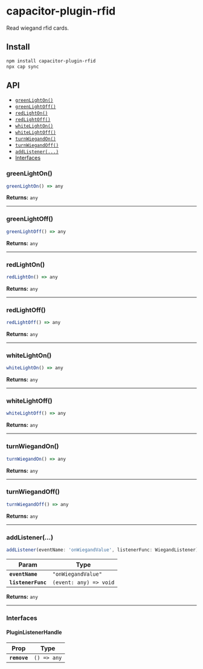 # capacitor-plugin-rfid

Read wiegand rfid cards.

## Install

```bash
npm install capacitor-plugin-rfid
npx cap sync
```

## API

<docgen-index>

* [`greenLightOn()`](#greenlighton)
* [`greenLightOff()`](#greenlightoff)
* [`redLightOn()`](#redlighton)
* [`redLightOff()`](#redlightoff)
* [`whiteLightOn()`](#whitelighton)
* [`whiteLightOff()`](#whitelightoff)
* [`turnWiegandOn()`](#turnwiegandon)
* [`turnWiegandOff()`](#turnwiegandoff)
* [`addListener(...)`](#addlistener)
* [Interfaces](#interfaces)

</docgen-index>

<docgen-api>
<!--Update the source file JSDoc comments and rerun docgen to update the docs below-->

### greenLightOn()

```typescript
greenLightOn() => any
```

**Returns:** <code>any</code>

--------------------


### greenLightOff()

```typescript
greenLightOff() => any
```

**Returns:** <code>any</code>

--------------------


### redLightOn()

```typescript
redLightOn() => any
```

**Returns:** <code>any</code>

--------------------


### redLightOff()

```typescript
redLightOff() => any
```

**Returns:** <code>any</code>

--------------------


### whiteLightOn()

```typescript
whiteLightOn() => any
```

**Returns:** <code>any</code>

--------------------


### whiteLightOff()

```typescript
whiteLightOff() => any
```

**Returns:** <code>any</code>

--------------------


### turnWiegandOn()

```typescript
turnWiegandOn() => any
```

**Returns:** <code>any</code>

--------------------


### turnWiegandOff()

```typescript
turnWiegandOff() => any
```

**Returns:** <code>any</code>

--------------------


### addListener(...)

```typescript
addListener(eventName: 'onWiegandValue', listenerFunc: WiegandListener) => Promise<PluginListenerHandle> & PluginListenerHandle
```

| Param              | Type                                 |
| ------------------ | ------------------------------------ |
| **`eventName`**    | <code>"onWiegandValue"</code>        |
| **`listenerFunc`** | <code>(event: any) =&gt; void</code> |

**Returns:** <code>any</code>

--------------------


### Interfaces


#### PluginListenerHandle

| Prop         | Type                      |
| ------------ | ------------------------- |
| **`remove`** | <code>() =&gt; any</code> |

</docgen-api>
